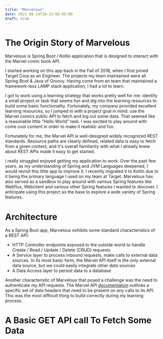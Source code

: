 ```yaml
---
title: "Marvelous"
date: 2021-08-14T10:23:08-05:00
draft: true
---
```


# The Origin Story of Marvelous

Marvelous is Spring Boot / Kotlin application that is designed to interact with the Marvel comic book API.  

I started working on this app back in the Fall of 2018, when I first joined Target Corp as an Engineer. The projects my team maintained were all Spring Boot & Java of Groovy. Having come from an team that maintained a framework-less LAMP stack application, I had a lot to learn. 

I got to work using a learning strategy that works pretty well for me: identify a small project or task that seems fun and dig into the learning resources to build some basic functionality. Fortunately, my company provided excellent learning resources, so I jumped in with a project goal in mind: use the Marvel comics public API to fetch and log out some data.  That seemed like a reasonable little "Hello World" task.  I was excited to play around with come cool content in order to make it realistic and fun.

Fortunately for me, the Marvel API is well-designed widely recognized REST standards.  Resource paths are clearly defined, related data is easy to fetch from a given context, and it's overall familiarity with what I already knew about REST APIs made it easy to get started.

I really struggled enjoyed getting my application to work.  Over the past few years, as my understanding of Spring and JVM Languages deepened, I would revisit this little app to improve it. I recently migrated it to Kotlin due to it being the primary language I used on my team at Target.  Marvelous has also served as a sandbox to play around with various Spring features like Webflux, Webclient and various other Spring features I wanted to discover.  I anticipate using this project as the base to explore a wide variety of Spring features.

# Architecture

As a Spring Boot app, Marvelous exhibits some standard characteristics of a REST API:

* HTTP Controller endpoints exposed to the outside world to handle Create / Read / Update / Delete (CRUD) requests
* A Service layer to process inbound requests, make calls to external data sources.  In its most basic form, the Marvel API itself is the only external data source, but we could easily integrate other data sources
* A Data Access layer to persist data to a database

Another characteristic of Marvelous that posed a challenge was the need to authenticate my API requests.  The Marvel API [documentation](https://developer.marvel.com/documentation/authorization) outlines a specific set of data headers that need to be present on any calls to its API.  This was the most difficult thing to build correctly during my learning process.  

# A Basic GET API call To Fetch Some Data

